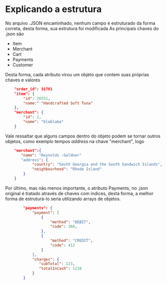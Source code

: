 # Explicando a estrutura

No arquivo .JSON encaminhado, nenhum campo é estruturado da forma correta, desta forma, sua estrutura foi modificada
As principais chaves do .json são
   * Item
   * Merchant
   * Cart
   * Payments
   * Customer
  
Desta forma, cada atributo virou um objeto que contem suas próprias chaves e valores

```json
    "order_id": 31781
    "item": {
        "id": 26551,
        "name:" "Handcrafted Soft Tuna"
    },
    "merchant": {
        "id": 2,
        "name": "blablaba"
    }
```

Vale ressaltar que alguns campos dentro do objeto podem se tornar outros objetos, como exemplo tempos *address* na chave "merchant", logo 
```json
    "merchant":{ 
       "name": "Reynolds -Goldner"
       "address": {
            "country": "South Georgia and the South Sandwich Islands",
            "neighbourhood": "Rhode Island"
        }
    }
```

Por último, mas não menos importante, o atributo Payments, no .json original é tratado através de chaves com índices, desta forma, a melhor forma de estruturá-lo seria utilizando arrays de objetos.

```json
        "payments": {
            "payment": [ 
                { 
                    "method": "DEBIT",
                    "code": 368,
                }, 
                {
                    "method": "CREDIT",
                    "code": 412
                }
            ],
            "charges": {
               "subTotal": 123,
               "totalInCash": 1234
            }
        }
```
